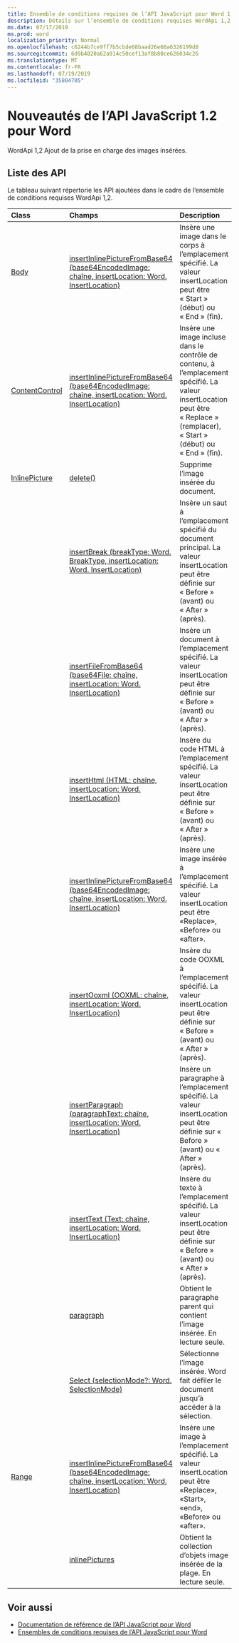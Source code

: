 ```yaml
---
title: Ensemble de conditions requises de l’API JavaScript pour Word 1,2
description: Détails sur l’ensemble de conditions requises WordApi 1,2
ms.date: 07/17/2019
ms.prod: word
localization_priority: Normal
ms.openlocfilehash: c6244b7ce9ff7b5cbde68baad26e60a6326199d8
ms.sourcegitcommit: 6d9b4820a62a914c50cef13af8b80ce626034c26
ms.translationtype: MT
ms.contentlocale: fr-FR
ms.lasthandoff: 07/19/2019
ms.locfileid: "35804705"
---
```

# <a name="whats-new-in-word-javascript-api-12"></a>Nouveautés de l’API JavaScript 1.2 pour Word

WordApi 1,2 Ajout de la prise en charge des images insérées.

## <a name="api-list"></a>Liste des API

Le tableau suivant répertorie les API ajoutées dans le cadre de l’ensemble de conditions requises WordApi 1,2.

| Class | Champs | Description |
|:---|:---|:---|
|[Body](/javascript/api/word/word.body)|[insertInlinePictureFromBase64 (base64EncodedImage: chaîne, insertLocation: Word. InsertLocation)](/javascript/api/word/word.body#insertinlinepicturefrombase64-base64encodedimage--insertlocation-)|Insère une image dans le corps à l’emplacement spécifié. La valeur insertLocation peut être « Start » (début) ou « End » (fin).|
|[ContentControl](/javascript/api/word/word.contentcontrol)|[insertInlinePictureFromBase64 (base64EncodedImage: chaîne, insertLocation: Word. InsertLocation)](/javascript/api/word/word.contentcontrol#insertinlinepicturefrombase64-base64encodedimage--insertlocation-)|Insère une image incluse dans le contrôle de contenu, à l’emplacement spécifié. La valeur insertLocation peut être « Replace » (remplacer), « Start » (début) ou « End » (fin).|
|[InlinePicture](/javascript/api/word/word.inlinepicture)|[delete()](/javascript/api/word/word.inlinepicture#delete--)|Supprime l’image insérée du document.|
||[insertBreak (breakType: Word. BreakType, insertLocation: Word. InsertLocation)](/javascript/api/word/word.inlinepicture#insertbreak-breaktype--insertlocation-)|Insère un saut à l’emplacement spécifié du document principal. La valeur insertLocation peut être définie sur « Before » (avant) ou « After » (après).|
||[insertFileFromBase64 (base64File: chaîne, insertLocation: Word. InsertLocation)](/javascript/api/word/word.inlinepicture#insertfilefrombase64-base64file--insertlocation-)|Insère un document à l’emplacement spécifié. La valeur insertLocation peut être définie sur « Before » (avant) ou « After » (après).|
||[insertHtml (HTML: chaîne, insertLocation: Word. InsertLocation)](/javascript/api/word/word.inlinepicture#inserthtml-html--insertlocation-)|Insère du code HTML à l’emplacement spécifié. La valeur insertLocation peut être définie sur « Before » (avant) ou « After » (après).|
||[insertInlinePictureFromBase64 (base64EncodedImage: chaîne, insertLocation: Word. InsertLocation)](/javascript/api/word/word.inlinepicture#insertinlinepicturefrombase64-base64encodedimage--insertlocation-)|Insère une image insérée à l’emplacement spécifié. La valeur insertLocation peut être «Replace», «Before» ou «after».|
||[insertOoxml (OOXML: chaîne, insertLocation: Word. InsertLocation)](/javascript/api/word/word.inlinepicture#insertooxml-ooxml--insertlocation-)|Insère du code OOXML à l’emplacement spécifié.  La valeur insertLocation peut être définie sur « Before » (avant) ou « After » (après).|
||[insertParagraph (paragraphText: chaîne, insertLocation: Word. InsertLocation)](/javascript/api/word/word.inlinepicture#insertparagraph-paragraphtext--insertlocation-)|Insère un paragraphe à l’emplacement spécifié. La valeur insertLocation peut être définie sur « Before » (avant) ou « After » (après).|
||[insertText (Text: chaîne, insertLocation: Word. InsertLocation)](/javascript/api/word/word.inlinepicture#inserttext-text--insertlocation-)|Insère du texte à l’emplacement spécifié. La valeur insertLocation peut être définie sur « Before » (avant) ou « After » (après).|
||[paragraph](/javascript/api/word/word.inlinepicture#paragraph)|Obtient le paragraphe parent qui contient l’image insérée. En lecture seule.|
||[Select (selectionMode?: Word. SelectionMode)](/javascript/api/word/word.inlinepicture#select-selectionmode-)|Sélectionne l’image insérée. Word fait défiler le document jusqu’à accéder à la sélection.|
|[Range](/javascript/api/word/word.range)|[insertInlinePictureFromBase64 (base64EncodedImage: chaîne, insertLocation: Word. InsertLocation)](/javascript/api/word/word.range#insertinlinepicturefrombase64-base64encodedimage--insertlocation-)|Insère une image à l’emplacement spécifié. La valeur insertLocation peut être «Replace», «Start», «end», «Before» ou «after».|
||[inlinePictures](/javascript/api/word/word.range#inlinepictures)|Obtient la collection d’objets image insérée de la plage. En lecture seule.|

## <a name="see-also"></a>Voir aussi

- [Documentation de référence de l’API JavaScript pour Word](/javascript/api/word)
- [Ensembles de conditions requises de l’API JavaScript pour Word](word-api-requirement-sets.md)
